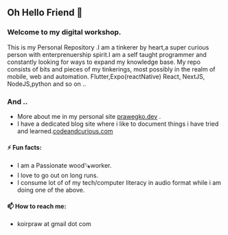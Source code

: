 ## Oh Hello Friend 👋

### Welcome to my digital workshop.
This is my Personal Repository .I am a tinkerer by heart,a super curious person with enterprenuership spirit.I am a self taught programmer and constantly looking for ways to expand my knowledge base. My repo consists of bits and pieces of my tinkerings, most possibly in the realm of mobile, web and automation. Flutter,Expo(reactNative) React, NextJS, NodeJS,python and so on ..

  ### And ..
- More about me in my personal site [prawegko.dev](https://www.prawegko.dev/) .
- I have a dedicated blog site where i like to document things i have tried and learned.[codeandcurious.com](https://codeandcurious.com/)

#### ⚡ Fun facts: 
- I am a Passionate wood🪚worker.
- I love to go out on long runs.
- I consume lot of of my tech/computer literacy in audio format while i am doing one of the above.

#### 📫 How to reach me: 
- koirpraw at gmail dot com

